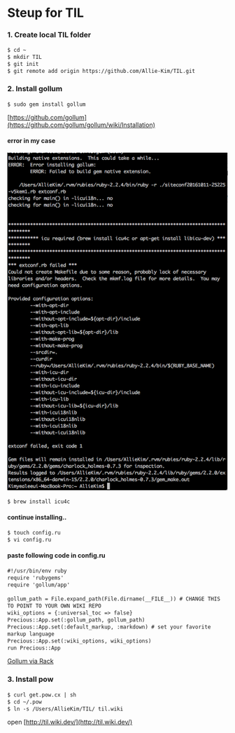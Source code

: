 # Steup for TIL

### 1. Create local TIL folder
    $ cd ~
    $ mkdir TIL
    $ git init
    $ git remote add origin https://github.com/Allie-Kim/TIL.git
    

### 2. Install gollum
    $ sudo gem install gollum
[https://github.com/gollum](https://github.com/gollum/gollum/wiki/Installation)

#### error in my case
![installGollumError](./img/installGollumError.png)

    $ brew install icu4c
    
#### continue installing..
    
    $ touch config.ru
    $ vi config.ru
    
    
#### paste following code in config.ru
    #!/usr/bin/env ruby
    require 'rubygems'
    require 'gollum/app'

    gollum_path = File.expand_path(File.dirname(__FILE__)) # CHANGE THIS TO POINT TO YOUR OWN WIKI REPO
    wiki_options = {:universal_toc => false}
    Precious::App.set(:gollum_path, gollum_path)
    Precious::App.set(:default_markup, :markdown) # set your favorite markup language
    Precious::App.set(:wiki_options, wiki_options)
    run Precious::App
[Gollum via Rack](https://github.com/gollum/gollum/wiki/Gollum-via-Rack)


### 3. Install pow
    $ curl get.pow.cx | sh
    $ cd ~/.pow
    $ ln -s /Users/AllieKim/TIL/ til.wiki
    
open [http://til.wiki.dev/](http://til.wiki.dev/)